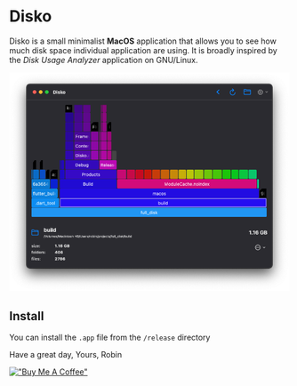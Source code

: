 # Disko

Disko is a small minimalist **MacOS** application that allows you to see how much disk space individual application are using. It is broadly inspired by the *Disk Usage Analyzer* application on GNU/Linux.

![screenshot of the app](./assets/screenshot.png)

## Install

You can install the `.app` file from the `/release` directory

Have a great day,
Yours, Robin

[!["Buy Me A Coffee"](https://www.buymeacoffee.com/assets/img/custom_images/yellow_img.png)](https://www.buymeacoffee.com/robinnaumann)
